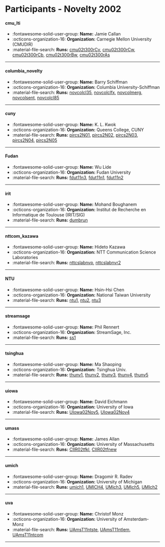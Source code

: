 # Participants - Novelty 2002 

#### cmu_lti
 - :fontawesome-solid-user-group: **Name:** Jamie Callan
 - :octicons-organization-16: **Organization:** Carnegie Mellon University (CMUDIR)
 - :material-file-search: **Runs:** [cmu02t300rCv](./runs.md#cmu02t300rcv), [cmu02t300rCw](./runs.md#cmu02t300rcw), [cmu02t300rCb](./runs.md#cmu02t300rcb), [cmu02t300rBw](./runs.md#cmu02t300rbw), [cmu02t300rAs](./runs.md#cmu02t300ras) 

---
#### columbia_novelty
 - :fontawesome-solid-user-group: **Name:** Barry Schiffman
 - :octicons-organization-16: **Organization:** Columbia University-Schiffman
 - :material-file-search: **Runs:** [novcolcl35](./runs.md#novcolcl35), [novcolclfx](./runs.md#novcolclfx), [novcolmerg](./runs.md#novcolmerg), [novcolsent](./runs.md#novcolsent), [novcolcl85](./runs.md#novcolcl85) 

---
#### cuny
 - :fontawesome-solid-user-group: **Name:** K. L. Kwok
 - :octicons-organization-16: **Organization:** Queens College, CUNY
 - :material-file-search: **Runs:** [pircs2N01](./runs.md#pircs2n01), [pircs2N02](./runs.md#pircs2n02), [pircs2N03](./runs.md#pircs2n03), [pircs2N04](./runs.md#pircs2n04), [pircs2N05](./runs.md#pircs2n05) 

---
#### Fudan
 - :fontawesome-solid-user-group: **Name:** Wu Lide
 - :octicons-organization-16: **Organization:** Fudan University
 - :material-file-search: **Runs:** [fdut11n3](./runs.md#fdut11n3), [fdut11n1](./runs.md#fdut11n1), [fdut11n2](./runs.md#fdut11n2) 

---
#### irit
 - :fontawesome-solid-user-group: **Name:** Mohand Boughanem
 - :octicons-organization-16: **Organization:** Institut de Recherche en Informatique de Toulouse (IRIT/SIG)
 - :material-file-search: **Runs:** [dumbrun](./runs.md#dumbrun) 

---
#### nttcom_kazawa
 - :fontawesome-solid-user-group: **Name:** Hideto Kazawa
 - :octicons-organization-16: **Organization:** NTT Communication Science Laboratories
 - :material-file-search: **Runs:** [nttcslabnvp](./runs.md#nttcslabnvp), [nttcslabnvr2](./runs.md#nttcslabnvr2) 

---
#### NTU
 - :fontawesome-solid-user-group: **Name:** Hsin-Hsi Chen
 - :octicons-organization-16: **Organization:** National Taiwan University
 - :material-file-search: **Runs:** [ntu1](./runs.md#ntu1), [ntu2](./runs.md#ntu2), [ntu3](./runs.md#ntu3) 

---
#### streamsage
 - :fontawesome-solid-user-group: **Name:** Phil Rennert
 - :octicons-organization-16: **Organization:** StreamSage, Inc.
 - :material-file-search: **Runs:** [ss1](./runs.md#ss1) 

---
#### tsinghua
 - :fontawesome-solid-user-group: **Name:** Ma Shaoping
 - :octicons-organization-16: **Organization:** Tsinghua Univ.
 - :material-file-search: **Runs:** [thunv1](./runs.md#thunv1), [thunv2](./runs.md#thunv2), [thunv3](./runs.md#thunv3), [thunv4](./runs.md#thunv4), [thunv5](./runs.md#thunv5) 

---
#### uiowa
 - :fontawesome-solid-user-group: **Name:** David Eichmann
 - :octicons-organization-16: **Organization:** University of Iowa
 - :material-file-search: **Runs:** [UIowa02Nov5](./runs.md#uiowa02nov5), [UIowa02Nov4](./runs.md#uiowa02nov4) 

---
#### umass
 - :fontawesome-solid-user-group: **Name:** James Allan
 - :octicons-organization-16: **Organization:** University of Massachusetts
 - :material-file-search: **Runs:** [CIIR02tfkl](./runs.md#ciir02tfkl), [CIIR02tfnew](./runs.md#ciir02tfnew) 

---
#### umich
 - :fontawesome-solid-user-group: **Name:** Dragomir R. Radev
 - :octicons-organization-16: **Organization:** University of Michigan
 - :material-file-search: **Runs:** [umich1](./runs.md#umich1), [UMICH4](./runs.md#umich4), [UMich3](./runs.md#umich3), [UMich5](./runs.md#umich5), [UMIch2](./runs.md#umich2) 

---
#### uva
 - :fontawesome-solid-user-group: **Name:** Christof Monz
 - :octicons-organization-16: **Organization:** University of Amsterdam-Monz
 - :material-file-search: **Runs:** [UAmsT11ntste](./runs.md#uamst11ntste), [UAmsT11ntlem](./runs.md#uamst11ntlem), [UAmsT11ntcom](./runs.md#uamst11ntcom) 

---
